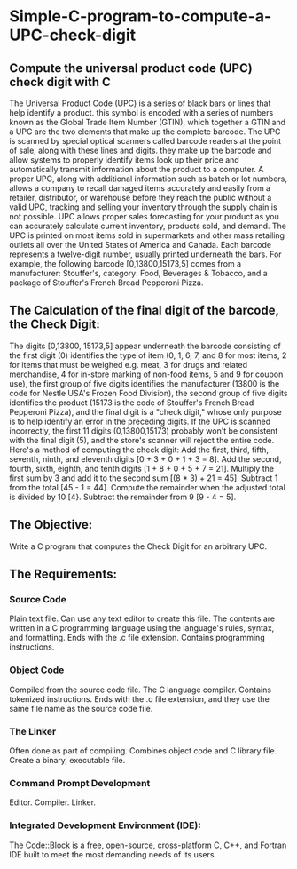 # Simple-C-program-to-compute-a-UPC-check-digit
## Compute the universal product code (UPC) check digit with C
The Universal Product Code (UPC) is a series of black bars or lines that help identify a product. this symbol is encoded with a series of numbers known as the Global Trade Item Number (GTIN), which together a GTIN and a UPC are the two elements that make up the complete barcode. The UPC is scanned by special optical scanners called barcode readers at the point of sale, along with these lines and digits. they make up the barcode and allow systems to properly identify items look up their price and automatically transmit information about the product to a computer.
A proper UPC, along with additional information such as batch or lot numbers, allows a company to recall damaged items accurately and easily from a retailer, distributor, or warehouse before they reach the public without a valid UPC, tracking and selling your inventory through the supply chain is not possible. UPC allows proper sales forecasting for your product as you can accurately calculate current inventory, products sold, and demand.
The UPC is printed on most items sold in supermarkets and other mass retailing outlets all over the United States of America and Canada. Each barcode represents a twelve-digit number, usually printed underneath the bars. For example, the following barcode [0,13800,15173,5] comes from a manufacturer: Stouffer's, category: Food, Beverages & Tobacco, and a package of Stouffer's French Bread Pepperoni Pizza.
## The Calculation of the final digit of the barcode, the Check Digit:
The digits [0,13800, 15173,5] appear underneath the barcode consisting of the first digit (0) identifies the type of item (0, 1, 6, 7, and 8 for most items, 2 for items that must be weighed e.g. meat, 3 for drugs and related merchandise, 4 for in-store marking of non-food items, 5 and 9 for coupon use), the first group of five digits identifies the manufacturer (13800 is the code for Nestle USA's Frozen Food Division), the second group of five digits identifies the product (15173 is the code of Stouffer's French Bread Pepperoni Pizza), and the final digit is a "check digit," whose only purpose is to help identify an error in the preceding digits.
If the UPC is scanned incorrectly, the first 11 digits (0,13800,15173) probably won't be consistent with the final digit (5), and the store's scanner will reject the entire code. Here's a method of computing the check digit:
Add the first, third, fifth, seventh, ninth, and eleventh digits [0 + 3 + 0 + 1 + 3 = 8]. Add the second, fourth, sixth, eighth, and tenth digits [1 + 8 + 0 + 5 + 7 = 21]. Multiply the first sum by 3 and add it to the second sum [(8 * 3) + 21 = 45]. Subtract 1 from the total [45 - 1 = 44]. Compute the remainder when the adjusted total is divided by 10 [4}. Subtract the remainder from 9 [9 - 4 = 5].
## The Objective:
Write a C program that computes the Check Digit for an arbitrary UPC.
## The Requirements:
### Source Code
Plain text file.
Can use any text editor to create this file.
The contents are written in a C programming language using the language's rules, syntax, and formatting.
Ends with the .c file extension.
Contains programming instructions.
### Object Code
Compiled from the source code file.
The C language compiler.
Contains tokenized instructions.
Ends with the .o file extension, and they use the same file name as the source code file.
### The Linker
Often done as part of compiling.
Combines object code and C library file.
Create a binary, executable file.
### Command Prompt Development
Editor.
Compiler.
Linker.
### Integrated Development Environment (IDE):
The Code::Block is a free, open-source, cross-platform C, C++, and Fortran IDE built to meet the most demanding needs of its users.



